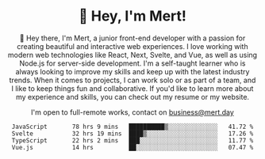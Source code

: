 <div align="center">
  <h1 align="center">👋 Hey, I'm Mert! </h1>
<p>
 🎉 Hey there, I'm Mert, a junior front-end developer with a passion for creating beautiful and interactive web experiences. I love working with modern web technologies like React, Next, Svelte, and Vue, as well as using Node.js for server-side development. I'm a self-taught learner who is always looking to improve my skills and keep up with the latest industry trends. When it comes to projects, I can work solo or as part of a team, and I like to keep things fun and collaborative. If you'd like to learn more about my experience and skills, you can check out my resume or my website.
</p>

  I'm open to full-remote works, contact on [business@mert.day](mailto:business@mert.day) 
  
<!--START_SECTION:waka-->

```text
JavaScript       78 hrs 9 mins   ██████████▒░░░░░░░░░░░░░░   41.72 %
Svelte           32 hrs 19 mins  ████▒░░░░░░░░░░░░░░░░░░░░   17.26 %
TypeScript       22 hrs 2 mins   ███░░░░░░░░░░░░░░░░░░░░░░   11.77 %
Vue.js           14 hrs          ██░░░░░░░░░░░░░░░░░░░░░░░   07.47 %
```

<!--END_SECTION:waka-->

<!--
I inspired from https://github.com/noirrs
You can check his page too!

Mert Doğu - Front-end Developer - mert.day
--> 
